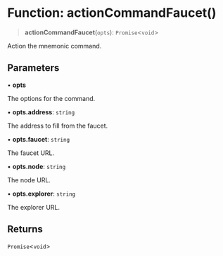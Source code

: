 # Function: actionCommandFaucet()

> **actionCommandFaucet**(`opts`): `Promise`\<`void`\>

Action the mnemonic command.

## Parameters

• **opts**

The options for the command.

• **opts.address**: `string`

The address to fill from the faucet.

• **opts.faucet**: `string`

The faucet URL.

• **opts.node**: `string`

The node URL.

• **opts.explorer**: `string`

The explorer URL.

## Returns

`Promise`\<`void`\>
